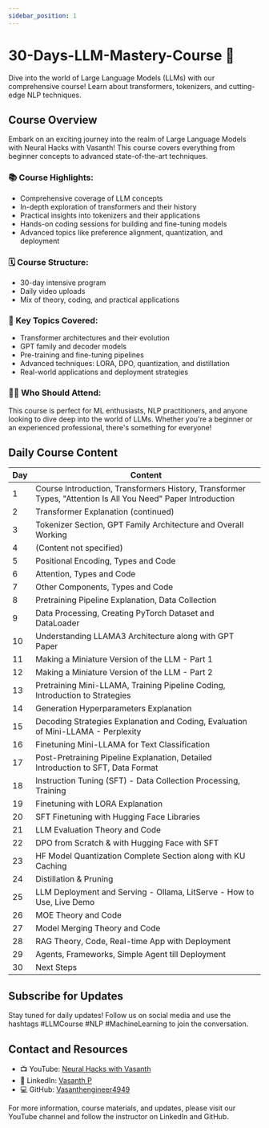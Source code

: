 ```yaml
---
sidebar_position: 1
---
```

# 30-Days-LLM-Mastery-Course 🚀

Dive into the world of Large Language Models (LLMs) with our comprehensive course! Learn about transformers, tokenizers, and cutting-edge NLP techniques. 

## Course Overview

Embark on an exciting journey into the realm of Large Language Models with Neural Hacks with Vasanth! This course covers everything from beginner concepts to advanced state-of-the-art techniques.

### 📚 Course Highlights:

- Comprehensive coverage of LLM concepts
- In-depth exploration of transformers and their history
- Practical insights into tokenizers and their applications
- Hands-on coding sessions for building and fine-tuning models
- Advanced topics like preference alignment, quantization, and deployment

### 🗓️ Course Structure:

- 30-day intensive program
- Daily video uploads
- Mix of theory, coding, and practical applications

### 🔑 Key Topics Covered:

- Transformer architectures and their evolution
- GPT family and decoder models
- Pre-training and fine-tuning pipelines
- Advanced techniques: LORA, DPO, quantization, and distillation
- Real-world applications and deployment strategies

### 👨‍🏫 Who Should Attend:

This course is perfect for ML enthusiasts, NLP practitioners, and anyone looking to dive deep into the world of LLMs. Whether you're a beginner or an experienced professional, there's something for everyone!

## Daily Course Content

| Day | Content |
|-----|---------|
| 1   | Course Introduction, Transformers History, Transformer Types, "Attention Is All You Need" Paper Introduction |
| 2   | Transformer Explanation (continued) |
| 3   | Tokenizer Section, GPT Family Architecture and Overall Working |
| 4   | (Content not specified) |
| 5   | Positional Encoding, Types and Code |
| 6   | Attention, Types and Code |
| 7   | Other Components, Types and Code |
| 8   | Pretraining Pipeline Explanation, Data Collection |
| 9   | Data Processing, Creating PyTorch Dataset and DataLoader |
| 10  | Understanding LLAMA3 Architecture along with GPT Paper |
| 11  | Making a Miniature Version of the LLM - Part 1 |
| 12  | Making a Miniature Version of the LLM - Part 2 |
| 13  | Pretraining Mini-LLAMA, Training Pipeline Coding, Introduction to Strategies |
| 14  | Generation Hyperparameters Explanation |
| 15  | Decoding Strategies Explanation and Coding, Evaluation of Mini-LLAMA - Perplexity |
| 16  | Finetuning Mini-LLAMA for Text Classification |
| 17  | Post-Pretraining Pipeline Explanation, Detailed Introduction to SFT, Data Format |
| 18  | Instruction Tuning (SFT) - Data Collection Processing, Training |
| 19  | Finetuning with LORA Explanation |
| 20  | SFT Finetuning with Hugging Face Libraries |
| 21  | LLM Evaluation Theory and Code |
| 22  | DPO from Scratch & with Hugging Face with SFT |
| 23  | HF Model Quantization Complete Section along with KU Caching |
| 24  | Distillation & Pruning |
| 25  | LLM Deployment and Serving - Ollama, LitServe - How to Use, Live Demo |
| 26  | MOE Theory and Code |
| 27  | Model Merging Theory and Code |
| 28  | RAG Theory, Code, Real-time App with Deployment |
| 29  | Agents, Frameworks, Simple Agent till Deployment |
| 30  | Next Steps |


## Subscribe for Updates

Stay tuned for daily updates! Follow us on social media and use the hashtags #LLMCourse #NLP #MachineLearning to join the conversation.

## Contact and Resources

- 📺 YouTube: [Neural Hacks with Vasanth](https://www.youtube.com/@NeuralHackswithVasanth)
- 💼 LinkedIn: [Vasanth P](https://www.linkedin.com/in/vasanth-p-90826218b/)
- 💻 GitHub: [Vasanthengineer4949](https://github.com/Vasanthengineer4949)

For more information, course materials, and updates, please visit our YouTube channel and follow the instructor on LinkedIn and GitHub.
